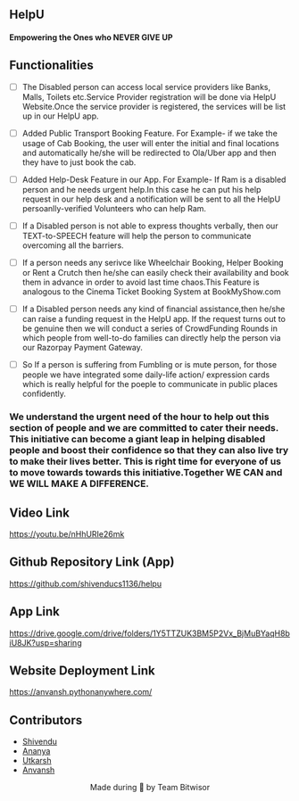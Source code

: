 <p align="left">
	<h2 align="left"> HelpU </h2>
	<h4 align="left"> Empowering the Ones who NEVER GIVE UP <h4>
</p>
	
	
## Functionalities
- [ ] The Disabled person can access local service providers like Banks, Malls, Toilets etc.Service Provider registration will be done via HelpU Website.Once the service provider is registered, the services will be list up in our HelpU app.
- [ ]  Added Public Transport Booking Feature. For Example- if we take the usage of Cab Booking, the user will enter the initial and final locations and automatically he/she will be redirected to Ola/Uber app and then they have to just book the cab.
- [ ] Added Help-Desk Feature in our App. For Example- If Ram is a disabled person and he needs urgent help.In this case he can put his help request in our help desk and a notification will be sent to all the HelpU persoanlly-verified Volunteers who can help Ram.
- [ ] If a Disabled person is not able to express thoughts verbally, then our TEXT-to-SPEECH feature will help the person to communicate overcoming all the barriers.
- [ ]  If a person needs any serivce like Wheelchair Booking, Helper Booking or Rent a Crutch then he/she can easily check their availability and book them in advance in order to avoid last time chaos.This Feature is analogous to the Cinema Ticket Booking System at BookMyShow.com
- [ ] If a Disabled person needs any kind of financial assistance,then he/she can raise a funding request in the HelpU app. If the request turns out to be genuine then we will conduct a series of CrowdFunding Rounds in which people from well-to-do families can directly help the person via our Razorpay Payment Gateway.
- [ ] So If a person is suffering from Fumbling or is mute person, for those people we have integrated some daily-life action/ expression cards which is really helpful for the poeple to communicate in public places confidently.

	
### We understand the urgent need of the hour to help out this section of people and we are committed to cater their needs. This initiative can become a giant leap in helping disabled people and boost their confidence so that they can also live try to make their lives better. This is right time for everyone of us to move towards towards this initiative.Together WE CAN and WE WILL MAKE A DIFFERENCE.

## Video Link

https://youtu.be/nHhURIe26mk


## Github Repository Link (App)

https://github.com/shivenducs1136/helpu

## App Link

https://drive.google.com/drive/folders/1Y5TTZUK3BM5P2Vx_BjMuBYaqH8biU8JK?usp=sharing

## Website Deployment Link

https://anvansh.pythonanywhere.com/
## Contributors
* [Shivendu](https://github.com/shivenducs1136)
* [Ananya](https://github.com/ananyapunia28)
* [Utkarsh](https://github.com/Utkarsh-Arora-007)
* [Anvansh](https://github.com/RyanWalker277)

	
<p align="center">
	Made during 🌙 by Team Bitwisor
</p>
